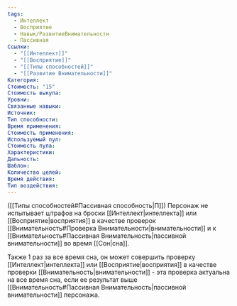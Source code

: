 ```yaml
---
tags:
  - Интеллект
  - Восприятие
  - Навык/РазвитиеВнимательности
  - Пассивная
Ссылки:
  - "[[Интеллект]]"
  - "[[Восприятие]]"
  - "[[Типы способностей]]"
  - "[[Развитие Внимательности]]"
Категория: 
Стоимость: "15"
Стоимость выкупа:
Уровни:
Связанные навыки:
Источник:
Тип способности:
Время применения:
Стоимость применения:
Используемый пул:
Стоимость пула:
Характеристики:
Дальность:
Шаблон:
Количество целей:
Время действия:
Тип воздействия:
---
```

([[Типы способностей#Пассивная способность|П]]) Персонаж не испытывает штрафов на броски [[Интеллект|интеллекта]] или [[Восприятие|восприятия]] в качестве проверок [[Внимательность#Проверка Внимательности|внимательности]] и к [[Внимательность#Пассивная Внимательность|пассивной внимательности]] во время [[Сон|сна]].

Также 1 раз за все время сна, он может совершить проверку [[Интеллект|интеллекта]] или [[Восприятие|восприятия]] в качестве проверки [[Внимательность|внимательности]] - эта проверка актуальна на все время сна, если ее результат выше [[Внимательность#Пассивная Внимательность|пассивной внимательности]] персонажа. 